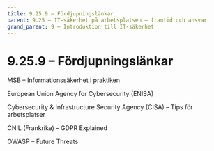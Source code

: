 ```yaml
---
title: 9.25.9 – Fördjupningslänkar
parent: 9.25 – IT-säkerhet på arbetsplatsen – framtid och ansvar
grand_parent: 9 – Introduktion till IT-säkerhet
---
```

# 9.25.9 – Fördjupningslänkar

MSB – Informationssäkerhet i praktiken

European Union Agency for Cybersecurity (ENISA)

Cybersecurity & Infrastructure Security Agency (CISA) – Tips för arbetsplatser

CNIL (Frankrike) – GDPR Explained

OWASP – Future Threats


